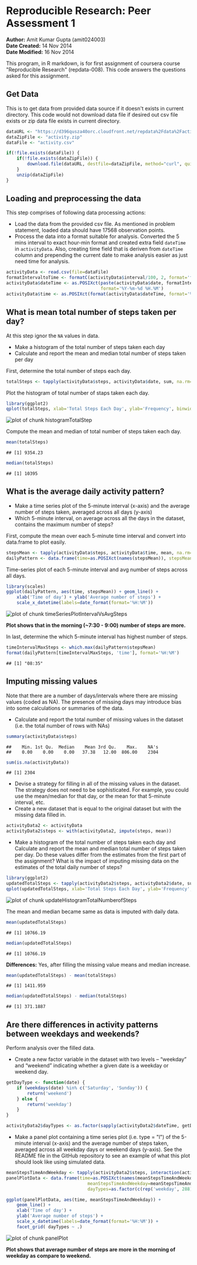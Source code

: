 Reproducible Research: Peer Assessment 1
=================================================

**Author:** Amit Kumar Gupta (amit024003)  
**Date Created:** 14 Nov 2014  
**Date Modified:** 16 Nov 2014  



This program, in R markdown, is for first assignment of coursera course "Reproducible Research" (repdata-008).
This code answers the questions asked for this assignment.

## Get Data

This is to get data from provided data source if it doesn't exists in current
directory. This code would not download data file if desired out csv file 
exists or zip data file exists in current directory.


```r
dataURL <- "https://d396qusza40orc.cloudfront.net/repdata%2Fdata%2Factivity.zip"
dataZipFile <- "activity.zip"
dataFile <- "activity.csv"

if(!file.exists(dataFile)) {
    if(!file.exists(dataZipFile)) {
        download.file(dataURL, destfile=dataZipFile, method="curl", quiet=TRUE)
    }
    unzip(dataZipFile)
}
```

## Loading and preprocessing the data
This step comprises of following data processing actions:
- Load the data from the provided csv file. As mentioned in problem statement, loaded data should have 17568 observation points.
- Process the data into a format suitable for analysis. Converted the 5 mins interval to exact hour-min format and created extra field `dateTime` in `activityData`. Also, creating time field that is deriven from `dateTime` column and prepending the current date to make analysis easier as just need time for analysis.


```r
activityData <- read.csv(file=dataFile)
formatIntervaltoTime <- formatC(activityData$interval/100, 2, format='f' )
activityData$dateTime <- as.POSIXct(paste(activityData$date, formatIntervaltoTime),
                                    format='%Y-%m-%d %H.%M')
activityData$time <- as.POSIXct(format(activityData$dateTime, format='%H:%M:%S'), format='%H:%M:%S')
```

## What is mean total number of steps taken per day?
At this step ignor the `NA` values in data.
- Make a histogram of the total number of steps taken each day
- Calculate and report the mean and median total number of steps taken per day

First, determine the total number of steps each day.


```r
totalSteps <- tapply(activityData$steps, activityData$date, sum, na.rm=TRUE)
```

Plot the histogram of total number of staps taken each day.


```r
library(ggplot2)
qplot(totalSteps, xlab='Total Steps Each Day', ylab='Frequency', binwidth = max(totalSteps)/30)
```

![plot of chunk histogramTotalStep](figure/histogramTotalStep-1.png) 


Compute the mean and median of total number of steps taken each day.


```r
mean(totalSteps)
```

```
## [1] 9354.23
```

```r
median(totalSteps)
```

```
## [1] 10395
```

## What is the average daily activity pattern?

- Make a time series plot of the 5-minute interval (x-axis) and the average number of steps taken, averaged across all days (y-axis)
- Which 5-minute interval, on average across all the days in the dataset, contains the maximum number of steps?

First, compute the mean over each 5-minute time interval and convert into data.frame to plot easily. 


```r
stepsMean <- tapply(activityData$steps, activityData$time, mean, na.rm=TRUE)
dailyPattern <- data.frame(time=as.POSIXct(names(stepsMean)), stepsMean=stepsMean)
```

Time-series plot of each 5-minute interval and avg number of steps across all days.


```r
library(scales)
ggplot(dailyPattern, aes(time, stepsMean)) + geom_line() +
    xlab('Time of day') + ylab('Average number of steps') +
    scale_x_datetime(labels=date_format(format='%H:%M'))
```

![plot of chunk timeSeriesPlotIntervalVsAvgSteps](figure/timeSeriesPlotIntervalVsAvgSteps-1.png) 

**Plot shows that in the morning (~7:30 - 9:00) number of steps are more.**

In last, determine the which 5-minute interval has highest number of steps.


```r
timeIntervalMaxSteps <- which.max(dailyPattern$stepsMean)
format(dailyPattern[timeIntervalMaxSteps, 'time'], format='%H:%M')
```

```
## [1] "08:35"
```

## Imputing missing values
Note that there are a number of days/intervals where there are missing values (coded as NA). The presence of missing days may introduce bias into some calculations or summaries of the data.


- Calculate and report the total number of missing values in the dataset (i.e. the total number of rows with NAs)


```r
summary(activityData$steps)
```

```
##    Min. 1st Qu.  Median    Mean 3rd Qu.    Max.    NA's 
##    0.00    0.00    0.00   37.38   12.00  806.00    2304
```

```r
sum(is.na(activityData))
```

```
## [1] 2304
```

- Devise a strategy for filling in all of the missing values in the dataset. The strategy does not need to be sophisticated. For example, you could use the mean/median for that day, or the mean for that 5-minute interval, etc.
- Create a new dataset that is equal to the original dataset but with the missing data filled in.


```r
activityData2 <- activityData
activityData2$steps <- with(activityData2, impute(steps, mean))
```

- Make a histogram of the total number of steps taken each day and Calculate and report the mean and median total number of steps taken per day. Do these values differ from the estimates from the first part of the assignment? What is the impact of imputing missing data on the estimates of the total daily number of steps?


```r
library(ggplot2)
updatedTotalSteps <- tapply(activityData2$steps, activityData2$date, sum)
qplot(updatedTotalSteps, xlab='Total Steps Each Day', ylab='Frequency', binwidth = max(updatedTotalSteps)/30)
```

![plot of chunk updateHistogramTotalNumberofSteps](figure/updateHistogramTotalNumberofSteps-1.png) 

The mean and median became same as data is imputed with daily data. 


```r
mean(updatedTotalSteps)
```

```
## [1] 10766.19
```

```r
median(updatedTotalSteps)
```

```
## [1] 10766.19
```

**Differences:** Yes, after filling the missing value means and median increase.


```r
mean(updatedTotalSteps) - mean(totalSteps)
```

```
## [1] 1411.959
```

```r
median(updatedTotalSteps) - median(totalSteps)
```

```
## [1] 371.1887
```

## Are there differences in activity patterns between weekdays and weekends?
Perform analysis over the filled data.

- Create a new factor variable in the dataset with two levels – “weekday” and “weekend” indicating whether a given date is a weekday or weekend day.


```r
getDayType <- function(date) {
    if (weekdays(date) %in% c('Saturday', 'Sunday')) {
        return('weekend')
    } else {
        return('weekday')
    }
}
```


```r
activityData2$dayTypes <- as.factor(sapply(activityData2$dateTime, getDayType))
```


- Make a panel plot containing a time series plot (i.e. type = "l") of the 5-minute interval (x-axis) and the average number of steps taken, averaged across all weekday days or weekend days (y-axis). See the README file in the GitHub repository to see an example of what this plot should look like using simulated data.


```r
meanStepsTimeAndWeekday <- tapply(activityData2$steps, interaction(activityData2$time, activityData2$dayTypes), mean)
panelPlotData <- data.frame(time=as.POSIXct(names(meanStepsTimeAndWeekday)),
                               meanStepsTimeAndWeekday=meanStepsTimeAndWeekday,
                               dayTypes=as.factor(c(rep('weekday', 288), rep('weekend', 288))))

ggplot(panelPlotData, aes(time, meanStepsTimeAndWeekday)) + 
    geom_line() +
    xlab('Time of day') +
    ylab('Average number of steps') +
    scale_x_datetime(labels=date_format(format='%H:%M')) +
    facet_grid( dayTypes ~ .)
```

![plot of chunk panelPlot](figure/panelPlot-1.png) 

**Plot shows that average number of steps are more in the morning of weekday as compare to weekend.**
